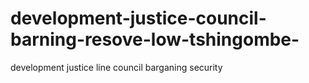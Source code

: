 # development-justice-council-barning-resove-low-tshingombe-
development justice line council barganing security
